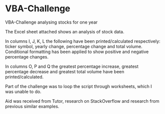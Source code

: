 # VBA-Challenge
VBA-Challenge analysing stocks for one year

The Excel sheet attached shows an analysis of stock data.

In columns I, J, K, L the following have been printed/calculated respectively: ticker symbol, yearly change, percentage change and total volume. Conditional formatting has been applied to show positive and negative percentage changes.

In columns O, P and Q the greatest percentage increase, greatest percentage decrease and greatest total volume have been printed/calculated.

Part of the challenge was to loop the script through worksheets, which I was unable to do.

Aid was received from Tutor, research on StackOverflow and research from previous similar examples. 
